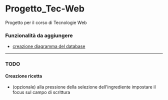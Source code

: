 # Progetto_Tec-Web
Progetto per il corso di Tecnologie Web


### Funzionalità da aggiungere
- [creazione diagramma del database](https://www.youtube.com/watch?v=yvf_J225iM8)

---

### TODO

#### Creazione ricetta
- (opzionale) alla pressione della selezione dell'ingrediente impostare il focus sul campo di scrittura